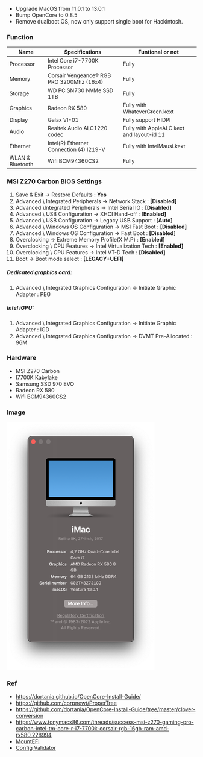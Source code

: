 * Upgrade MacOS from 11.0.1 to 13.0.1
* Bump OpenCore to 0.8.5
* Remove dualboot OS, now only support single boot for Hackintosh.
### Function

| Name                | Specifications | Funtional or not |
| ------------------- | -----------------------------------------|---------------|
| Processor           | Intel Core i7-7700K Processor            |Fully|
| Memory              | Corsair Vengeance® RGB PRO 3200Mhz (16x4)                          |Fully|
| Storage             | WD PC SN730 NVMe SSD 1TB  |Fully|
| Graphics            | Radeon RX 580                   |Fully with WhateverGreen.kext|
| Display             | Galax VI-01              |Fully support HIDPI|
| Audio               | Realtek Audio ALC1220 codec               |Fully with AppleALC.kext and layout-id 11|
| Ethernet            | Intel(R) Ethernet Connection (4) I219-V  |Fully with IntelMausi.kext|
| WLAN & Bluetooth    | Wifi BCM94360CS2      |Fully|

### MSI Z270 Carbon BIOS Settings
1. Save & Exit → Restore Defaults : **Yes**
2. Advanced \ Integrated Peripherals → Network Stack : **[Disabled]**
3. Advanced \Integrated Peripherals → Intel Serial IO : **[Disabled]**
4. Advanced \ USB Configuration → XHCI Hand-off : **[Enabled]**
5. Advanced \ USB Configuration → Legacy USB Support : **[Auto]**
6. Advanced \ Windows OS Configuration → MSI Fast Boot : **[Disabled]**
7. Advanced \ Windows OS Configuration → Fast Boot : **[Disabled]**
8. Overclocking → Extreme Memory Profile(X.M.P) : **[Enabled]**
9. Overclocking \ CPU Features → Intel Virtualization Tech : **[Enabled]**
10. Overclocking \ CPU Features → Intel VT-D Tech : **[Disabled]**
11. Boot → Boot mode select : **[LEGACY+UEFI]**
##### Dedicated graphics card:
1. Advanced \ Integrated Graphics Configuration → Initiate Graphic Adapter : PEG
##### Intel iGPU:
1. Advanced \ Integrated Graphics Configuration → Initiate Graphic Adapter : IGD
2. Advanced \ Integrated Graphics Configuration → DVMT Pre-Allocated : 96M

### Hardware
* MSI Z270 Carbon
* I7700K Kabylake
* Samsung SSD 970 EVO
* Radeon RX 580
* Wifi BCM94360CS2
### Image
![](./Resource/Ventura.png)
### Ref
* https://dortania.github.io/OpenCore-Install-Guide/
* https://github.com/corpnewt/ProperTree
* https://github.com/dortania/OpenCore-Install-Guide/tree/master/clover-conversion
* https://www.tonymacx86.com/threads/success-msi-z270-gaming-pro-carbon-intel-tm-core-r-i7-7700k-corsair-rgb-16gb-ram-amd-rx580.228994
* [MountEFI](https://github.com/corpnewt/MountEFI)
* [Config Validator](https://github.com/chris1111/Config-Validator)